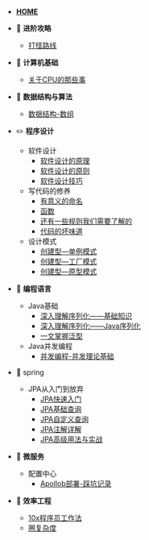 - [**HOME**](README.md)

- :bowling: **进阶攻略**
  - [打怪路线](进阶路线/打怪路线.md)

- :art: **计算机基础**
  - [关于CPU的那些事](计算机基础/关于CPU的那些事.md)

- :dart: **数据结构与算法**
  - [数据结构-数组](数据结构与算法/数据结构-数组.md)

- :pencil2: **程序设计**
  - 软件设计
    - [软件设计的原理](程序设计/软件设计的原理.md)
    - [软件设计的原则](程序设计/软件设计原则.md)
    - [软件设计技巧](程序设计/软件设计技巧.md)
  - 写代码的修养
    - [有意义的命名](程序设计/有意义的命名.md)
    - [函数](程序设计/函数.md)
    - [还有一些规则我们需要了解的](程序设计/还有一些规则我们需要了解的.md)
    - [代码的坏味道](程序设计/代码的坏味道.md)
  - 设计模式
    - [创建型—单例模式](程序设计/设计模式—单例模式.md)
    - [创建型—工厂模式](程序设计/设计模式—工厂模式.md)
    - [创建型—原型模式](程序设计/设计模式—原型模式.md)

- :seedling: **编程语言**
  - Java基础
    - [深入理解序列化——基础知识](编程语言/深入理解序列化——基础知识.md)
    - [深入理解序列化——Java序列化](编程语言/深入理解序列化——Java序列化.md)
    - [一文掌握泛型](编程语言/一文掌握泛型.md)
  - Java并发编程
    - [并发编程-并发理论基础](编程语言/并发编程—并发理论基础.md)

- :sunrise: spring
  - JPA从入门到放弃
    - [JPA快速入门](Spring/JPA从入门到放弃系列/JPA快速入门.md)
    - [JPA基础查询](Spring/JPA从入门到放弃系列/JPA基础查询.md)
    - [JPA自定义查询](Spring/JPA从入门到放弃系列/JPA自定义查询.md)
    - [JPA注解详解](Spring/JPA从入门到放弃系列/JPA注解详解.md)
    - [JPA高级用法与实战](Spring/JPA从入门到放弃系列/JPA高级用法与实战.md)

- :palm_tree: **微服务**
  - 配置中心
    - [Apollob部署-踩坑记录](微服务/配置中心/apollo-踩坑记录.md)

- :muscle: **效率工程**
  - [10x程序员工作法](效率工程/10x程序员工作法.md)
  - [圈复杂度](程序设计/圈复杂度.md)